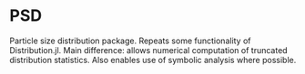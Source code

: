 # PSD

Particle size distribution package. Repeats some functionality of
Distribution.jl. Main difference: allows numerical computation of truncated
distribution statistics. Also enables use of symbolic analysis where
possible.
